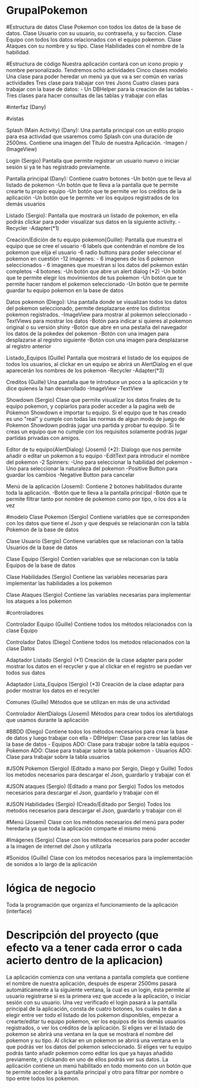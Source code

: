 # GrupalPokemon

#Estructura de datos
Clase Pokemon con todos los datos de la base de datos.
Clase Usuario con su usuario, su contraseña, y su faccion.
Clase Equipo con todos los datos relacionados con el equipo pokemon.
Clase Ataques con su nombre y su tipo.
Clase Habilidades con el nombre de la habilidad.

#Estructura de código
Nuestra aplicación contará con un icono propio y nombre personalizado.
Tendremos ocho actividades
Cinco clases modelo
Una clase para poder heredar un menú ya que va a ser común en varias actividades
Tres clase para trabajar con tres Jsons
Cuatro clases para trabajar con la base de datos:
    - Un DBHelper para la creacion de las tablas
    - Tres clases para hacer consultas de las tablas y trabajar con ellas

#interfaz (Dany)

#vistas

Splash (Main Activity) (Dany):
Una pantalla principal con un estilo propio para esa actividad que usaremos como Splash con una duración de 2500ms.
Contiene una imagen del Titulo de nuestra Aplicación.
-Imagen / (ImageView)

Login (Sergio)
Pantalla que permite registrar un usuario nuevo o iniciar sesión si ya te has registrado previamente.

Pantalla principal (Dany):
Contiene cuatro botones
-Un botón que te lleva al listado de pokemon
-Un botón que te lleva a la pantalla que te permite crearte tu propio equipo
-Un botón que te permite ver los créditos de la aplicación
-Un botón que te permite ver los equipos registrados de los demás usuarios

Listado (Sergio):
Pantalla que mostrará un listado de pokemon, en ella podrás clickar para poder visualizar sus datos 
en la siguiente activity.
-Recycler
-Adapter(*1)

Creación/Edición de tu equipo pokemon(Guille):
Pantalla que muestra el equipo que se cree el usuario
-6 labels que contendrán el nombre de los pokemon que elija el usuario
-6 radio buttons para poder seleccionar el pokemon en cuestión
-12 imagenes:
    - 6 imagenes de los 6 pokemon seleccionados
    - 6 imagenes que muestran si los datos del pokemon están completos
-4 botones:
    -Un botón que abre un alert dialog (*2)
    -Un botón que te permite elegir los movimientos de tus pokemon
    -Un botón que te permite hacer random el pokemon seleccionado
    -Un botón que te permite guardar tu equipo pokemon en la base de datos

Datos pokemon (Diego):
Una pantalla donde se visualizan todos los datos del pokemon seleccionado, permite desplazarse entre 
los distintos pokemon registrados.
-ImageView para mostrar al pokemon seleccionado
-TextViews para mostrar los datos
-Botón para indicar si quieres al pokemon original o su versión shiny
-Botón que abre en una pestaña del navegador los datos de la pokedex del pokemon
-Botón con una imagen para desplazarse al registro siguiente
-Botón con una imagen para desplazarse al registro anterior

Listado_Equipos (Guille)
Pantalla que mostrará el listado de los equipos de todos los usuarios, al clickar en un equipo se
abrirá un AlertDialog en el que aparecerán los nombres de los pokemon
-Recycler
-Adapter(*3)

Creditos (Guille)
Una pantalla que te introduce un poco a la aplicación y te dice quienes la han desarrollado
-ImageView
-TextView

Showdown (Sergio)
Clase que permite visualizar los datos finales de tu equipo pokemon, y copiarlos para poder acceder
a la pagina web de Pokemon Showdown e importar tu equipo.
Si el equipo que te has creado es uno "real" y cumple con todas las normas de algun modo de juego de
Pokemon Showdown podrás jugar una partida y probar tu equipo.
Si te creas un equipo que no cumple con los requisitos solamente podrás jugar partidas privadas con
amigos.

Editor de tu equipo(AlertDialog) (Josemi) (*2):
Dialogo que nos permite añadir o editar un pokemon a tu equipo
-EditText para introducir el nombre del pokemon 
-2 Spinners:
    -Uno para seleccionar la habilidad del pokemon
    -Uno para seleccionar la naturaleza del pokemon
-Positive Button para guardar los cambios
-Negative Button para cancelar

Menú de la aplicación (Josemi):
Contiene 2 botones habilitados durante toda la aplicación.
-Botón que te lleva a la pantalla principal
-Botón que te permite filtrar tanto por nombre de pokemon como por tipo, o los dos a la vez

#modelo
Clase Pokemon (Sergio)
Contiene variables que se corresponden con los datos que tiene el Json y que después se relacionarán
con la tabla Pokemon de la base de datos

Clase Usuario (Sergio)
Contiene variables que se relacionan con la tabla Usuarios de la base de datos

Clase Equipo (Sergio)
Contien variables que se relacionan con la tabla Equipos de la base de datos

Clase Habilidades (Sergio)
Contiene las variables necesarias para implementar las habilidades a los pokemon

Clase Ataques (Sergio)
Contiene las variables necesarias para implementar los ataques a los pokemon

#controladores

Controlador Equipo (Guille)
Contiene todos los métodos relacionados con la clase Equipo

Controlador Datos (Diego)
Contiene todos los metodos relacionados con la clase Datos

Adaptador Listado (Sergio)
(*1) Creación de la clase adapter para poder mostrar los datos en el recycler y que al clickar en el registro
se puedan ver todos sus datos

Adaptador Lista_Equipos (Sergio)
(*3) Creación de la clase adaptar para poder mostrar los datos en el recycler

Comunes (Guille)
Métodos que se utilizan en más de una actividad

Controlador AlertDialogs (Josemi)
Métodos para crear todos los alertdialogs que usamos durante la aplicación

#BBDD (Diego)
Contiene todos los métodos necesarios para crear la base de datos y luego trabajar con ella
    - DBHelper: Clase para crear las tablas de la base de datos
    - Equipos ADO: Clase para trabajar sobre la tabla equipos
    - Pokemon ADO: Clase para trabajar sobre la tabla pokemon
    - Usuarios ADO: Clase para trabajar sobre la tabla usuarios

#JSON Pokemon (Sergio) (Editado a mano por Sergio, Diego y Guille)
Todos los metodos necesarios para descargar el Json, guardarlo y trabajar con él

#JSON ataques (Sergio) (Editado a mano por Sergio)
Todos los metodos necesarios para descargar el Json, guardarlo y trabajar con él

#JSON Habilidades (Sergio) (Creado/Editado por Sergio)
Todos los metodos necesarios para descargar el Json, guardarlo y trabajar con él

#Menú (Josemi)
Clase con los métodos necesarios del menú para poder heredarla ya que toda la aplicación comparte el mismo menú

#Imágenes (Sergio)
Clase con los métodos necesarios para poder acceder a la imagen de internet del Json y utilizarla

#Sonidos (Guille)
Clase con los métodos necesarios para la implementación de sonidos a lo largo de la aplicación

# lógica de negocio
Toda la programación que organiza el funcionamiento de la aplicación (interface)

# Descripción del proyecto (que efecto va a tener cada error o cada acierto dentro de la aplicacion)
La aplicación comienza con una ventana a pantalla completa que contiene el nombre de nuestra aplicación,
después de esperar 2500ms pasará automáticamente a la siguiente ventana, la cual es un login, ésta permite
al usuario registrarse si es la primera vez que accede a la aplicación, o iniciar sesión con su usuario.
Una vez verificado el login pasará a la pantalla principal de la aplicación, consta de cuatro botones,
los cuales te dan a elegir entre ver todo el listado de los pokemon disponibles, empezar a crearte/editar
tu equipo pokemon, ver los equipos de los demás usuarios registrados, o ver los créditos de la aplicación.
Si eliges ver el listado de pokemon se abrirá una ventana en la que se mostrará el nombre del pokemon y
su tipo. Al clickar en un pokemon se abrirá una ventana en la que podrás ver los datos del pokemon
seleccionado. Si eliges ver tu equipo podrás tanto añadir pokemon como editar los que ya hayas añadido
previamente, y clickando en uno de ellos podrás ver sus datos.
La aplicación contiene un menú habilitado en todo momento con un botón que te permite acceder a la
pantalla principal y otro para filtrar por nombre o tipo entre todos los pokemon.